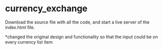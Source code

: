 # currency_exchange

Download the source file with all the code, and start a live server of the index.html file.

*changed the original design and functionality so that the input could be on every currency list item
